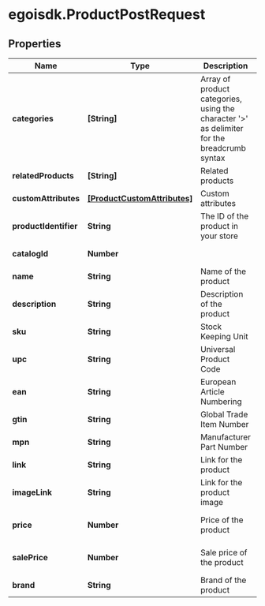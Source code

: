 # egoisdk.ProductPostRequest

## Properties

Name | Type | Description | Notes
------------ | ------------- | ------------- | -------------
**categories** | **[String]** | Array of product categories, using the character &#39;&gt;&#39; as delimiter for the breadcrumb                                 syntax | [optional] 
**relatedProducts** | **[String]** | Related products | [optional] 
**customAttributes** | [**[ProductCustomAttributes]**](ProductCustomAttributes.md) | Custom attributes | [optional] 
**productIdentifier** | **String** | The ID of the product in your store | 
**catalogId** | **Number** |  | [optional] [readonly] 
**name** | **String** | Name of the product | 
**description** | **String** | Description of the product | [optional] 
**sku** | **String** | Stock Keeping Unit | [optional] 
**upc** | **String** | Universal Product Code | [optional] 
**ean** | **String** | European Article Numbering | [optional] 
**gtin** | **String** | Global Trade Item Number | [optional] 
**mpn** | **String** | Manufacturer Part Number | [optional] 
**link** | **String** | Link for the product | [optional] 
**imageLink** | **String** | Link for the product image | [optional] 
**price** | **Number** | Price of the product | [optional] [default to 0]
**salePrice** | **Number** | Sale price of the product | [optional] [default to 0]
**brand** | **String** | Brand of the product | [optional] 


